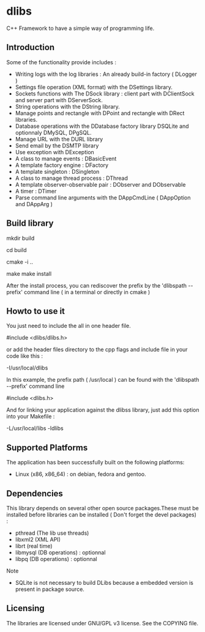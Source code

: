 dlibs
=====

C++ Framework to have a simple way of programming life.

Introduction
------------

Some of the functionality provide includes :

* Writing logs with the log libraries : An already build-in factory ( DLogger )
* Settings file operation (XML format) with the DSettings library.
* Sockets functions with The DSock library : client part with DClientSock and server part with DServerSock.
* String operations with the DString library.
* Manage points and rectangle with DPoint and rectangle with DRect libraries.
* Database operations with the DDatabase factory library DSQLite and optionnaly DMySQL, DPgSQL.
* Manage URL with the DURL library
* Send email by the DSMTP library
* Use exception with DException
* A class to manage events : DBasicEvent
* A template factory engine : DFactory
* A template singleton : DSingleton
* A class to manage thread process : DThread
* A template observer-observable pair : DObserver and DObservable
* A timer : DTimer
* Parse command line arguments with the DAppCmdLine ( DAppOption and DAppArg )

Build library
-------------

mkdir build

cd build

cmake -i ..

make make install

After the install process, you can rediscover the prefix by the 'dlibspath --prefix' command line ( in a terminal or directly in cmake )

Howto to use it
---------------

You just need to include the all in one header file.

&#35;include &lt;dlibs/dlibs.h&gt;

or add the header files directory to the cpp flags and include file in your code like this :

-I/usr/local/dlibs

In this example, the prefix path ( /usr/local ) can be found with the 'dlibspath --prefix' command line

&#35;include &lt;dlibs.h&gt;

And for linking your application against the dlibss library, just add this option into your Makefile :

-L/usr/local/libs -ldlibs

Supported Platforms
-------------------

The application has been successfully built on the following platforms:
* Linux (x86, x86_64) : on debian, fedora and gentoo.

Dependencies
------------

This library depends on several other open source packages.These must be installed before libraries can be installed ( Don't forget the devel packages) :
* pthread (The lib use threads)
* libxml2 (XML API)
* librt (real time)
* libmysql (DB operations) : optionnal
* libpq (DB operations) : optionnal

Note

* SQLite is not necessary to build DLibs because a embedded version is present in package source.

Licensing
---------

The libraries are licensed under GNU/GPL v3 license. See the COPYING file.
